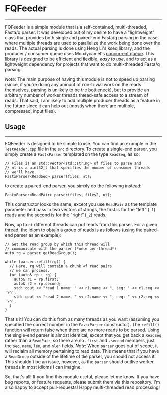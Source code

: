 # FQFeeder
---------

FQFeeder is a simple module that is a self-contained, multi-threaded, Fasta/q parser. It was developed out of my desire to have a "lightweight" class that provides both single and paired-end Fasta/q parsing in the case where multiple threads are used to parallelize the work being done over the reads.  The actual parsing is done using Heng Li's kseq library, and the producer / consumer queue uses Moodycamel's [concurrent queue](https://github.com/cameron314/concurrentqueue).  This library is designed to be efficient and flexible, *easy to use*, and to act as a lightweight dependency for projects that want to do multi-threaded Fasta/q parsing.

*Note*: The main purpose of having this module is not to speed up parsing (since, if you're doing any amount of non-trivial work on the reads themselves, parsing is unlikely to be the bottleneck), but to provide an arbitrary number of worker threads thread-safe access to a stream of reads.  That said, I am likely to add multiple producer threads as a feature in the future since it can help out (mostly when there are multiple, compressed, input files).

## Usage
--------

FQFeeder is designed to be simple to use.  You can find an example in the [`TestReader.cpp`](https://github.com/rob-p/FQFeeder/blob/master/src/TestReader.cpp) file in the `src` directory.  To create a single-end parser, you simply create a `FastxParser` templated on the type `ReadSeq`, as so:

```{c++}
// Files is an std::vector<std::string> of files to parse and
// nt is a uint32_t that specifies the number of consumer threads
// we'll have.
FastxParser<ReadSeq> parser(files, nt);
```

to create a paired-end parser, you simply do the following instead:

```{c++}
FastxParser<ReadPair> parser(files, files2, nt);
```

This constructor looks the same, except you use `ReadPair` as the template parameter and pass in 
two vectors of strings, the first is for the "left" (`_1`) reads and the second is for the "right" (`_2`) reads.

Now, up to `nt` different threads can pull reads from this parser.  For a given thread, the idiom to obtain 
a group of reads is as follows (using the paired-end parser as an example):

```{c++}
// Get the read group by which this thread will
// communicate with the parser (*once per-thread*)
auto rg = parser.getReadGroup();

while (parser.refill(rg)) {
  // Here, rg will contain a chunk of read pairs
  // we can process.
  for (auto& rp : rg) {
    auto& r1 = rp.first;
    auto& r2 = rp.second;
    std::cout << "read 1 name: " << r1.name << ", seq: " << r1.seq << '\n';
    std::cout << "read 2 name: " << r2.name << ", seq: " << r2.seq << '\n';
  }
}
```

That's it! You can do this from as many threads as you want (assuming you specified the correct number
in the `FastxParser` constructor). The `refill()` function will return false when there are 
no more reads to be parsed.  Using the single-end parser is almost identical, except that you get back
a `ReadSeq` rather than a `ReadPair`, so there are no `.first` and `.second` members, just the `seq`,
`name`, `len`, and `nlen` fields.  *Note*: When `parser` goes out of scope, it will reclaim all memory 
pertaining to read data. This means that if you have a `ReadGroup` outside of the lifetime of the
parser, you should not access it.  This shouldn't be an issue, however, as the `parser` should outlive
worker threads in most idioms I can imagine.

So, that's all!  If you find this module useful, please let me know. If you have bug reports, or feature requests, please submit them via this repository.  I'm also happy to accept pull-requests!  Happy multi-threaded read processing!
